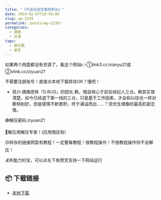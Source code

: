 ```yaml
---
title: "《不适合谈恋爱的职业》"
date: 2024-02-07T10:58:09
slug: wp-2239
permalink: /posts/wp-2239/
categories:
  - 漫画
  - 日漫
tags:
  - 娱乐圈
  - 虐恋
---
```


如果两个网盘都没有资源了，看这个网站👉①link3.cc/xianyu21或②vlink.cc/ziyuan21

不需要注册账号！直接点本地下载转存OK？懂吧！

*   简介:偶像团体『D.BUG』的团长.赖，暗自倾心于前任经纪人三仓。赖其实很清楚，如今已经退下第一线的三仓，只是基于工作因素，才会和以往也一样对赖特别好，但是感情不断累积，终于满溢而出……？资优生偶像的最高机密恋情。

🟢解压密码:ziyuan21

🔵解压用解压专家！(应用商店有)

🟡转存的链接网盘有教程！一定要看教程！按教程操作！不按教程操作你不会解压！

💰🈶能力的宝，可以点左下角赞赏支持一下网站运行

## 📦 下载链接
- [本地下载](https://blziyuan21.com/pay-download/2239?key=79cb9c6015&down_id=0)

